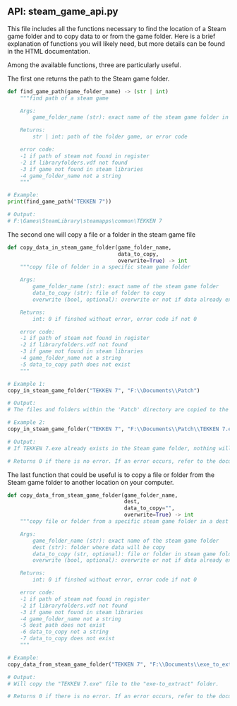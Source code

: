 ## API: steam_game_api.py

This file includes all the functions necessary to find the location of a Steam game folder and to copy data to or from the game folder. Here is a brief explanation of functions you will likely need, but more details can be found in the HTML documentation.


Among the available functions, three are particularly useful.

The first one returns the path to the Steam game folder.


```python
def find_game_path(game_folder_name) -> (str | int)
    """find path of a steam game

    Args:
        game_folder_name (str): exact name of the steam game folder in SteamLibrary\\steamapps\\common\\

    Returns:
        str | int: path of the folder game, or error code

    error code:
    -1 if path of steam not found in register
    -2 if libraryfolders.vdf not found
    -3 if game not found in steam libraries
    -4 game_folder_name not a string
    """
```
```python
# Example:
print(find_game_path("TEKKEN 7"))

# Output:
# F:\Games\SteamLibrary\steamapps\common\TEKKEN 7
```

The second one will copy a file or a folder in the steam game file

```python
def copy_data_in_steam_game_folder(game_folder_name,
                                   data_to_copy,
                                   overwrite=True) -> int
    """copy file of folder in a specific steam game folder

    Args:
        game_folder_name (str): exact name of the steam game folder
        data_to_copy (str): file of folder to copy
        overwrite (bool, optional): overwrite or not if data already exists. Defaults to True.

    Returns:
        int: 0 if finshed without error, error code if not 0

    error code:
    -1 if path of steam not found in register
    -2 if libraryfolders.vdf not found
    -3 if game not found in steam libraries
    -4 game_folder_name not a string
    -5 data_to_copy path does not exist
    """
```
```python
# Example 1:
copy_in_steam_game_folder("TEKKEN 7", "F:\\Documents\\Patch")

# Output:
# The files and folders within the 'Patch' directory are copied to the TEKKEN 7 game folder, but the 'Patch' directory itself is not copied; only its contents are included.

# Example 2:
copy_in_steam_game_folder("TEKKEN 7", "F:\\Documents\\Patch\\TEKKEN 7.exe", overwrite=False)

# Output:
# If TEKKEN 7.exe already exists in the Steam game folder, nothing will happen.

# Returns 0 if there is no error. If an error occurs, refer to the documentation to understand the reason.
```

The last function that could be useful is to copy a file or folder from the Steam game folder to another location on your computer.

```python
def copy_data_from_steam_game_folder(game_folder_name,
                                     dest,
                                     data_to_copy="",
                                     overwrite=True) -> int
    """copy file or folder from a specific steam game folder in a dest folder

    Args:
        game_folder_name (str): exact name of the steam game folder
        dest (str): folder where data will be copy
        data_to_copy (str, optional): file or folder in steam game folder to copy. Defaults to "", so whole game folder.
        overwrite (bool, optional): overwrite or not if data already exists. Defaults to True.

    Returns:
        int: 0 if finshed without error, error code if not 0

    error code:
    -1 if path of steam not found in register
    -2 if libraryfolders.vdf not found
    -3 if game not found in steam libraries
    -4 game_folder_name not a string
    -5 dest path does not exist
    -6 data_to_copy not a string
    -7 data_to_copy does not exist
    """
```
```python
# Example:
copy_data_from_steam_game_folder("TEKKEN 7", "F:\\Documents\\exe_to_extract\\", "TEKKEN 7.exe")

# Output:
# Will copy the "TEKKEN 7.exe" file to the "exe-to_extract" folder.

# Returns 0 if there is no error. If an error occurs, refer to the documentation to understand the reason.
```